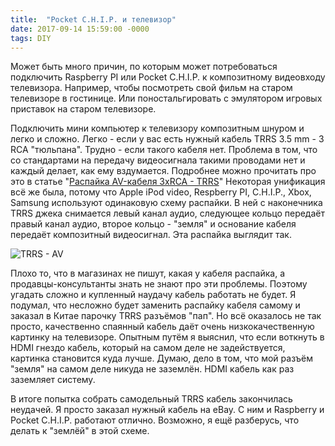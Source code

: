 ```yaml
---
title:  "Pocket C.H.I.P. и телевизор"
date: 2017-09-14 15:59:00 -0000
tags: DIY
---
```


Может быть много причин, по которым может потребоваться подключить Raspberry PI или Pocket C.H.I.P. к композитному видеовходу телевизора. Например, чтобы посмотреть свой фильм на старом телевизоре в гостинице. Или поностальгировать с эмулятором игровых приставок на старом телевизоре.

Подключить мини компьютер к телевизору композитным шнуром и легко и сложно. Легко - если у вас есть нужный кабель TRRS 3.5 mm - 3 RCA "тюльпана". Трудно - если такого кабеля нет. Проблема в том, что со стандартами на передачу видеосигнала такими проводами нет и каждый делает, как ему вздумается. Подробнее можно прочитать про это в статье "[Распайка AV-кабеля 3xRCA - TRRS](http://rones.su/techno/raspayka-av-kabelya-3rcavtrrs-s-trh-kolokolytchikov-na-dzhek.html)" Некоторая унификация всё же была, потому что Apple iPod video, Respberry PI, C.H.I.P., Xbox, Samsung используют одинаковую схему распайки. В ней с наконечника TRRS джека снимается левый канал аудио, следующее кольцо передаёт правый канал аудио, второе кольцо - "земля" и основание кабеля передаёт композитный видеосигнал. Эта распайка выглядит так.

![TRRS - AV](http://2nature.me/files/trrs-av.png)

Плохо то, что в магазинах не пишут, какая у кабеля распайка, а продавцы-консультанты знать не знают про эти проблемы. Поэтому угадать сложно и купленный наудачу кабель работать не будет. Я подумал, что несложно будет заменить распайку кабеля самому и заказал в Китае парочку TRRS разъёмов "пап". Но всё оказалось не так просто, качественно спаянный кабель даёт очень низкокачественную картинку на телевизоре. Опытным путём я выяснил, что если воткнуть в HDMI гнездо кабель, который на самом деле не задействуется, картинка становится куда лучше. Думаю, дело в том, что мой разъём "земля" на самом деле никуда не заземлён. HDMI кабель как раз заземляет систему. 

В итоге попытка собрать самодельный TRRS кабель закончилась неудачей. Я просто заказал нужный кабель на eBay. С ним и Raspberry и Pocket C.H.I.P. работают отлично. Возможно, я ещё разберусь, что делать к "землёй" в этой схеме.